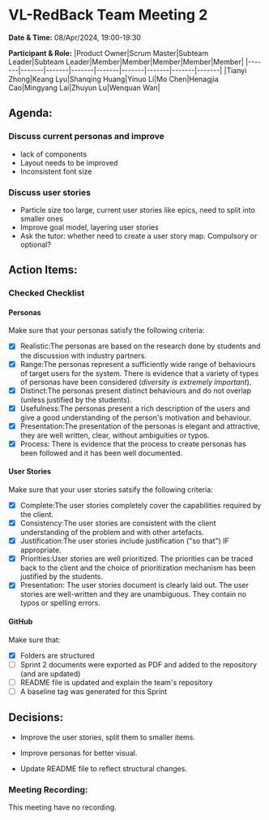 # VL-RedBack Team Meeting 2

**Date & Time:** 08/Apr/2024, 19:00-19:30

**Participant & Role:**
|Product Owner|Scrum Master|Subteam Leader|Subteam Leader|Member|Member|Member|Member|Member|
|-------|-------|-------|-------|-------|-------|-------|-------|-------|
|Tianyi Zhong|Keang Lyu|Shanqing Huang|Yinuo Li|Mo Chen|Henagjia Cao|Mingyang Lai|Zhuyun Lu|Wenquan Wan|

## Agenda:
### Discuss current personas and improve
- lack of components
- Layout needs to be improved
- Inconsistent font size

### Discuss user stories
- Particle size too large, current user stories like epics, need to split into smaller ones
- Improve goal model, layering user stories
- Ask the tutor: whether need to create a user story map. Compulsory or optional?

## Action Items:

### Checked Checklist

#### Personas
Make sure that your personas satisfy the following criteria:

- [x] Realistic:The personas are based on the research done by students and the discussion with industry partners. 
- [x] Range:The personas represent a sufficiently wide range of behaviours of target users for the system. There is evidence that a variety of types of personas have been considered (*diversity is extremely important*). 
- [x] Distinct:The personas present distinct behaviours and do not overlap (unless justified by the students). 
- [x] Usefulness:The personas present a rich description of the users and give a good understanding of the person's motivation and behaviour. 
- [x] Presentation:The presentation of the personas is elegant and attractive, they are well written, clear, without ambiguities or typos. 
- [x] Process: There is evidence that the process to create personas has been followed and it has been well documented.

#### User Stories
Make sure that your user stories satsify the following criteria:

- [x] Complete:The user stories completely cover the capabilities required by the client. 
- [x] Consistency:The user stories are consistent with the client understanding of the problem and with other artefacts. 
- [x] Justification:The user stories include justification ("so that") IF appropriate. 
- [x] Priorities:User stories are well prioritized. The priorities can be traced back to the client and the choice of prioritization mechanism has been justified by the students. 
- [x] Presentation: The user stories document is clearly laid out. The user stories are well-written and they are unambiguous. They contain no typos or spelling errors.

#### GitHub
Make sure that: 

- [x] Folders are structured
- [ ] Sprint 2 documents were exported as PDF and added to the repository (and are updated)
- [ ] README file is updated and explain the team's repository
- [ ] A baseline tag was generated for this Sprint 

## Decisions:

- Improve the user stories, split them to smaller items.

- Improve personas for better visual.

- Update README file to reflect structural changes.

### Meeting Recording:

This meeting have no recording.
